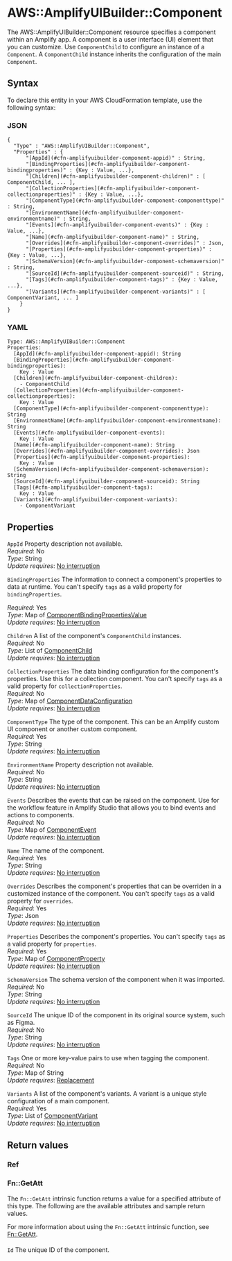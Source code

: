 # AWS::AmplifyUIBuilder::Component<a name="aws-resource-amplifyuibuilder-component"></a>

The AWS::AmplifyUIBuilder::Component resource specifies a component within an Amplify app\. A component is a user interface \(UI\) element that you can customize\. Use `ComponentChild` to configure an instance of a `Component`\. A `ComponentChild` instance inherits the configuration of the main `Component`\.

## Syntax<a name="aws-resource-amplifyuibuilder-component-syntax"></a>

To declare this entity in your AWS CloudFormation template, use the following syntax:

### JSON<a name="aws-resource-amplifyuibuilder-component-syntax.json"></a>

```
{
  "Type" : "AWS::AmplifyUIBuilder::Component",
  "Properties" : {
      "[AppId](#cfn-amplifyuibuilder-component-appid)" : String,
      "[BindingProperties](#cfn-amplifyuibuilder-component-bindingproperties)" : {Key : Value, ...},
      "[Children](#cfn-amplifyuibuilder-component-children)" : [ ComponentChild, ... ],
      "[CollectionProperties](#cfn-amplifyuibuilder-component-collectionproperties)" : {Key : Value, ...},
      "[ComponentType](#cfn-amplifyuibuilder-component-componenttype)" : String,
      "[EnvironmentName](#cfn-amplifyuibuilder-component-environmentname)" : String,
      "[Events](#cfn-amplifyuibuilder-component-events)" : {Key : Value, ...},
      "[Name](#cfn-amplifyuibuilder-component-name)" : String,
      "[Overrides](#cfn-amplifyuibuilder-component-overrides)" : Json,
      "[Properties](#cfn-amplifyuibuilder-component-properties)" : {Key : Value, ...},
      "[SchemaVersion](#cfn-amplifyuibuilder-component-schemaversion)" : String,
      "[SourceId](#cfn-amplifyuibuilder-component-sourceid)" : String,
      "[Tags](#cfn-amplifyuibuilder-component-tags)" : {Key : Value, ...},
      "[Variants](#cfn-amplifyuibuilder-component-variants)" : [ ComponentVariant, ... ]
    }
}
```

### YAML<a name="aws-resource-amplifyuibuilder-component-syntax.yaml"></a>

```
Type: AWS::AmplifyUIBuilder::Component
Properties: 
  [AppId](#cfn-amplifyuibuilder-component-appid): String
  [BindingProperties](#cfn-amplifyuibuilder-component-bindingproperties): 
    Key : Value
  [Children](#cfn-amplifyuibuilder-component-children): 
    - ComponentChild
  [CollectionProperties](#cfn-amplifyuibuilder-component-collectionproperties): 
    Key : Value
  [ComponentType](#cfn-amplifyuibuilder-component-componenttype): String
  [EnvironmentName](#cfn-amplifyuibuilder-component-environmentname): String
  [Events](#cfn-amplifyuibuilder-component-events): 
    Key : Value
  [Name](#cfn-amplifyuibuilder-component-name): String
  [Overrides](#cfn-amplifyuibuilder-component-overrides): Json
  [Properties](#cfn-amplifyuibuilder-component-properties): 
    Key : Value
  [SchemaVersion](#cfn-amplifyuibuilder-component-schemaversion): String
  [SourceId](#cfn-amplifyuibuilder-component-sourceid): String
  [Tags](#cfn-amplifyuibuilder-component-tags): 
    Key : Value
  [Variants](#cfn-amplifyuibuilder-component-variants): 
    - ComponentVariant
```

## Properties<a name="aws-resource-amplifyuibuilder-component-properties"></a>

`AppId`  <a name="cfn-amplifyuibuilder-component-appid"></a>
Property description not available\.  
*Required*: No  
*Type*: String  
*Update requires*: [No interruption](https://docs.aws.amazon.com/AWSCloudFormation/latest/UserGuide/using-cfn-updating-stacks-update-behaviors.html#update-no-interrupt)

`BindingProperties`  <a name="cfn-amplifyuibuilder-component-bindingproperties"></a>
The information to connect a component's properties to data at runtime\. You can't specify `tags` as a valid property for `bindingProperties`\.  
  
*Required*: Yes  
*Type*: Map of [ComponentBindingPropertiesValue](aws-properties-amplifyuibuilder-component-componentbindingpropertiesvalue.md)  
*Update requires*: [No interruption](https://docs.aws.amazon.com/AWSCloudFormation/latest/UserGuide/using-cfn-updating-stacks-update-behaviors.html#update-no-interrupt)

`Children`  <a name="cfn-amplifyuibuilder-component-children"></a>
A list of the component's `ComponentChild` instances\.  
*Required*: No  
*Type*: List of [ComponentChild](aws-properties-amplifyuibuilder-component-componentchild.md)  
*Update requires*: [No interruption](https://docs.aws.amazon.com/AWSCloudFormation/latest/UserGuide/using-cfn-updating-stacks-update-behaviors.html#update-no-interrupt)

`CollectionProperties`  <a name="cfn-amplifyuibuilder-component-collectionproperties"></a>
The data binding configuration for the component's properties\. Use this for a collection component\. You can't specify `tags` as a valid property for `collectionProperties`\.  
*Required*: No  
*Type*: Map of [ComponentDataConfiguration](aws-properties-amplifyuibuilder-component-componentdataconfiguration.md)  
*Update requires*: [No interruption](https://docs.aws.amazon.com/AWSCloudFormation/latest/UserGuide/using-cfn-updating-stacks-update-behaviors.html#update-no-interrupt)

`ComponentType`  <a name="cfn-amplifyuibuilder-component-componenttype"></a>
The type of the component\. This can be an Amplify custom UI component or another custom component\.  
*Required*: Yes  
*Type*: String  
*Update requires*: [No interruption](https://docs.aws.amazon.com/AWSCloudFormation/latest/UserGuide/using-cfn-updating-stacks-update-behaviors.html#update-no-interrupt)

`EnvironmentName`  <a name="cfn-amplifyuibuilder-component-environmentname"></a>
Property description not available\.  
*Required*: No  
*Type*: String  
*Update requires*: [No interruption](https://docs.aws.amazon.com/AWSCloudFormation/latest/UserGuide/using-cfn-updating-stacks-update-behaviors.html#update-no-interrupt)

`Events`  <a name="cfn-amplifyuibuilder-component-events"></a>
Describes the events that can be raised on the component\. Use for the workflow feature in Amplify Studio that allows you to bind events and actions to components\.  
*Required*: No  
*Type*: Map of [ComponentEvent](aws-properties-amplifyuibuilder-component-componentevent.md)  
*Update requires*: [No interruption](https://docs.aws.amazon.com/AWSCloudFormation/latest/UserGuide/using-cfn-updating-stacks-update-behaviors.html#update-no-interrupt)

`Name`  <a name="cfn-amplifyuibuilder-component-name"></a>
The name of the component\.  
*Required*: Yes  
*Type*: String  
*Update requires*: [No interruption](https://docs.aws.amazon.com/AWSCloudFormation/latest/UserGuide/using-cfn-updating-stacks-update-behaviors.html#update-no-interrupt)

`Overrides`  <a name="cfn-amplifyuibuilder-component-overrides"></a>
Describes the component's properties that can be overriden in a customized instance of the component\. You can't specify `tags` as a valid property for `overrides`\.  
*Required*: Yes  
*Type*: Json  
*Update requires*: [No interruption](https://docs.aws.amazon.com/AWSCloudFormation/latest/UserGuide/using-cfn-updating-stacks-update-behaviors.html#update-no-interrupt)

`Properties`  <a name="cfn-amplifyuibuilder-component-properties"></a>
Describes the component's properties\. You can't specify `tags` as a valid property for `properties`\.  
*Required*: Yes  
*Type*: Map of [ComponentProperty](aws-properties-amplifyuibuilder-component-componentproperty.md)  
*Update requires*: [No interruption](https://docs.aws.amazon.com/AWSCloudFormation/latest/UserGuide/using-cfn-updating-stacks-update-behaviors.html#update-no-interrupt)

`SchemaVersion`  <a name="cfn-amplifyuibuilder-component-schemaversion"></a>
The schema version of the component when it was imported\.  
*Required*: No  
*Type*: String  
*Update requires*: [No interruption](https://docs.aws.amazon.com/AWSCloudFormation/latest/UserGuide/using-cfn-updating-stacks-update-behaviors.html#update-no-interrupt)

`SourceId`  <a name="cfn-amplifyuibuilder-component-sourceid"></a>
The unique ID of the component in its original source system, such as Figma\.  
*Required*: No  
*Type*: String  
*Update requires*: [No interruption](https://docs.aws.amazon.com/AWSCloudFormation/latest/UserGuide/using-cfn-updating-stacks-update-behaviors.html#update-no-interrupt)

`Tags`  <a name="cfn-amplifyuibuilder-component-tags"></a>
One or more key\-value pairs to use when tagging the component\.  
*Required*: No  
*Type*: Map of String  
*Update requires*: [Replacement](https://docs.aws.amazon.com/AWSCloudFormation/latest/UserGuide/using-cfn-updating-stacks-update-behaviors.html#update-replacement)

`Variants`  <a name="cfn-amplifyuibuilder-component-variants"></a>
A list of the component's variants\. A variant is a unique style configuration of a main component\.  
*Required*: Yes  
*Type*: List of [ComponentVariant](aws-properties-amplifyuibuilder-component-componentvariant.md)  
*Update requires*: [No interruption](https://docs.aws.amazon.com/AWSCloudFormation/latest/UserGuide/using-cfn-updating-stacks-update-behaviors.html#update-no-interrupt)

## Return values<a name="aws-resource-amplifyuibuilder-component-return-values"></a>

### Ref<a name="aws-resource-amplifyuibuilder-component-return-values-ref"></a>

### Fn::GetAtt<a name="aws-resource-amplifyuibuilder-component-return-values-fn--getatt"></a>

The `Fn::GetAtt` intrinsic function returns a value for a specified attribute of this type\. The following are the available attributes and sample return values\.

For more information about using the `Fn::GetAtt` intrinsic function, see [Fn::GetAtt](https://docs.aws.amazon.com/AWSCloudFormation/latest/UserGuide/intrinsic-function-reference-getatt.html)\.

#### <a name="aws-resource-amplifyuibuilder-component-return-values-fn--getatt-fn--getatt"></a>

`Id`  <a name="Id-fn::getatt"></a>
The unique ID of the component\.